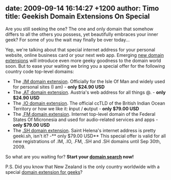 date: 2009-09-14 16:14:27 +1200
author: Timo
title: Geekish Domain Extensions On Special
----

Are you still seeking the one? The one and only domain that somehow differs to all the others you possess, yet beautifully embraces your inner geek? For some of you the wait may finally be over today...

Yep, we're talking about that special internet address for your personal website, online business card or your next web app. Emerging [new domain extensions](https://iwantmyname.com/blog/2009/06/list-new-gtld-domain-extensions-2010.html) will introduce even more geeky goodness to the domain world soon. But to ease your waiting we bring you a special offer for the following country code top-level domains:

*   The [.IM domain extension](https://iwantmyname.com/domains/im-domain-name-registration-for-isle-of-man). Officially for the Isle Of Man and widely used for personal sites (I am) - **only $24.90 USD**
*   The [.AT domain extension](https://iwantmyname.com/domains/at-austrian-domain-name-registration-for-austria). Austria's web address for all things @. - **only $24.90 USD**
*   The [.IO domain extension](https://iwantmyname.com/domains/io-domain-name-registration-for-british-indian-ocean-territory). The official ccTLD of the British Indian Ocean Territory or how we like it: **i**nput / **o**utput - **only $79.00 USD**
*   The [.FM domain extension](https://iwantmyname.com/domains/fm-domain-name-registration-for-federated-states-of-micronesia). Internet top-level domain of the Federal States Of Micronesia and used for audio-related services and apps - **only $79.00 USD**
*   The [.SH domain extension](https://iwantmyname.com/domains/sh-domain-name-registration-for-saint-helena). Saint Helena's internet address is pretty geeki.sh, isn't it? -** only $79.00 USD**
This special offer is valid for all new registrations of .IM, .IO, .FM, .SH and .SH domains until Sep 30th, 2009.

So what are you waiting for? **Start your **[**domain search**](https://iwantmyname.com)** now!**

P.S. Did you know that New Zealand is the only country worldwide with a special [domain extension for geeks](https://iwantmyname.com/domains/geek.nz-domain-name-registration-for-new-zealand)?
